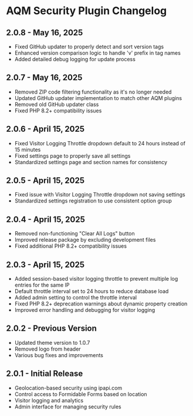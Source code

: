 # AQM Security Plugin Changelog

## 2.0.8 - May 16, 2025
- Fixed GitHub updater to properly detect and sort version tags
- Enhanced version comparison logic to handle 'v' prefix in tag names
- Added detailed debug logging for update process

## 2.0.7 - May 16, 2025
- Removed ZIP code filtering functionality as it's no longer needed
- Updated GitHub updater implementation to match other AQM plugins
- Removed old GitHub updater class
- Fixed PHP 8.2+ compatibility issues

## 2.0.6 - April 15, 2025
- Fixed Visitor Logging Throttle dropdown default to 24 hours instead of 15 minutes
- Fixed settings page to properly save all settings
- Standardized settings page and section names for consistency

## 2.0.5 - April 15, 2025
- Fixed issue with Visitor Logging Throttle dropdown not saving settings
- Standardized settings registration to use consistent option group

## 2.0.4 - April 15, 2025
- Removed non-functioning "Clear All Logs" button
- Improved release package by excluding development files
- Fixed additional PHP 8.2+ compatibility issues

## 2.0.3 - April 15, 2025
- Added session-based visitor logging throttle to prevent multiple log entries for the same IP
- Default throttle interval set to 24 hours to reduce database load
- Added admin setting to control the throttle interval
- Fixed PHP 8.2+ deprecation warnings about dynamic property creation
- Improved error handling and debugging for visitor logging

## 2.0.2 - Previous Version
- Updated theme version to 1.0.7
- Removed logo from header
- Various bug fixes and improvements

## 2.0.1 - Initial Release
- Geolocation-based security using ipapi.com
- Control access to Formidable Forms based on location
- Visitor logging and analytics
- Admin interface for managing security rules
